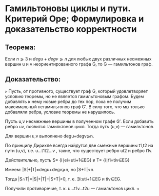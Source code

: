 # Гамильтоновы циклы и пути. Критерий Оре; Формулировка и доказательство корректности
## Теорема:

Если $n⩾3$ и $degu+degv⩾n$ для любых двух различных несмежных вершин u и v неориентированного графа G, то G — гамильтонов граф.
## Доказательство:
▹
Пусть, от противного, существует граф G, который удовлетворяет условию теоремы, но не является гамильтоновым графом. Будем добавлять к нему новые ребра до тех пор, пока не получим максимальный негамильтонов граф G′. В силу того, что мы только добавляли ребра, условие теоремы не нарушилось.

Пусть u,v несмежные вершины в полученном графе G′. Если добавить ребро uv, появится гамильтонов цикл. Тогда путь (u,v) — гамильтонов.

Для вершин u,v выполнено degu+degv⩾n.

По принципу Дирихле всегда найдутся две смежные вершины t1,t2 на пути (u,v), т.е. u…t1t2…v , такие, что существует ребро ut2 и ребро t1v.

Действительно, пусть S= {i∣ei=uti+1∈EG} и T= {i∣fi=tiv∈EG}

Имеем: |S|+|T|=degu+degv⩾n, но |S+T|<n.

Тогда |S∩T|=|S|+|T|−|S+T|>0, т. е. ∃i:uti+1∈EG и tiv∈EG.

Получили противоречие, т. к. u…t1v…t2u — гамильтонов цикл.
◃
